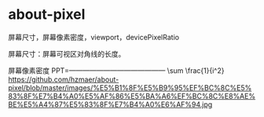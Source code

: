 # about-pixel
屏幕尺寸，屏幕像素密度，viewport，devicePixelRatio


屏幕尺寸：屏幕可视区对角线的长度。

屏幕像素密度      PPT=——————————————
\sum \frac{1}{i^2}
https://github.com/hzmaer/about-pixel/blob/master/images/%E5%B1%8F%E5%B9%95%EF%BC%8C%E5%83%8F%E7%B4%A0%E5%AF%86%E5%BA%A6%EF%BC%8C%E8%AE%BE%E5%A4%87%E5%83%8F%E7%B4%A0%E6%AF%94.jpg
